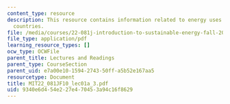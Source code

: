 ```yaml
---
content_type: resource
description: This resource contains information related to energy uses in different
  countries.
file: /media/courses/22-081j-introduction-to-sustainable-energy-fall-2010/9340e6d454e227e470453a94c16f8629_MIT22_081JF10_lec01a_3.pdf
file_type: application/pdf
learning_resource_types: []
ocw_type: OCWFile
parent_title: Lectures and Readings
parent_type: CourseSection
parent_uid: e7a00e10-1594-2743-50ff-a5b52e167aa5
resourcetype: Document
title: MIT22_081JF10_lec01a_3.pdf
uid: 9340e6d4-54e2-27e4-7045-3a94c16f8629
---
```

